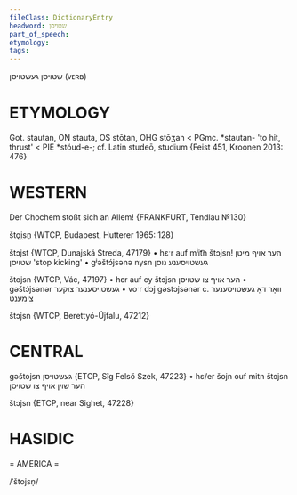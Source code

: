 ```yaml
---
fileClass: DictionaryEntry
headword: שטויסן
part_of_speech: 
etymology: 
tags: 
---
```

שטויסן
געשטויסן
(ᴠᴇʀʙ)

ETYMOLOGY
===========
Got. stautan, ON stauta, OS stōtan, OHG stōʒan < PGmc. *stautan- 'to hit, thrust' < PIE *stóud-e-; cf. Latin studeō, studium
{Feist 451, Kroonen 2013: 476}

WESTERN
========

Der Chochem stoßt sich an Allem!
{FRANKFURT, Tendlau №130}

štǫi̯sn̥ {WTCP, Budapest, Hutterer 1965: 128}

štɔjst {WTCP, Dunajská Streda, 47179}
	•	hɛˑr auf mʲit͡n štɔjsn! הער אויף מיטן שטויסן 'stop kicking'
	•	gʲəštɔ́jsənə nysn געשטויסענע נוסן

štojsn {WTCP, Vác, 47197}
	•	hɛr auf cy štɔjsn הער אויף צו שטויסן
	•	gəštɔ́jsənər געשטויסענער צוקער
	•	voˑr dɔj gəstɔjsənər c. וואָר דאָ געשטויסענער צימענט

štɔjsn {WTCP, Berettyó-Újfalu, 47212}

CENTRAL
========

gəštojsn געשטויסן {ETCP, Sîg Felső Szek, 47223}
	•	hɛ/er šojn ouf mitn štɔjsn הער שוין אויף צו שטויסן

štɔjsn {ETCP, near Sighet, 47228}

HASIDIC
=======
= AMERICA = 

/ˈštojsn̩/

